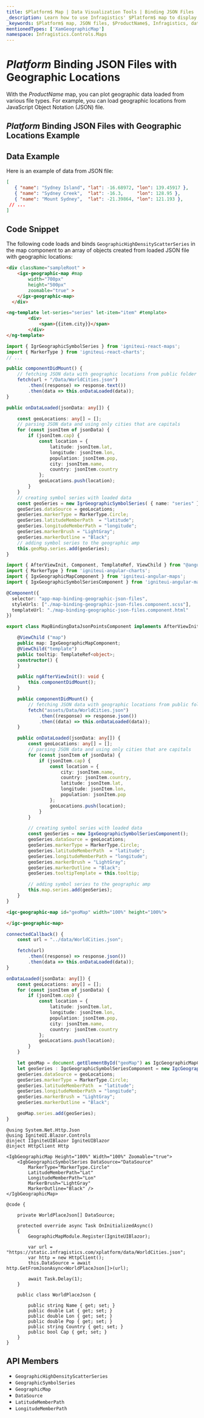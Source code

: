 ```yaml
---
title: $Platform$ Map | Data Visualization Tools | Binding JSON Files | Infragistics
_description: Learn how to use Infragistics' $Platform$ map to display data that contains geographic locations from view models or geographic locations loaded from JSON files. View $ProductName$ map demos!
_keywords: $Platform$ map, JSON files, $ProductName$, Infragistics, data binding
mentionedTypes: ['XamGeographicMap']
namespace: Infragistics.Controls.Maps
---
```

# $Platform$ Binding JSON Files with Geographic Locations

With the $ProductName$ map, you can plot geographic data loaded from various file types. For example, you can load geographic locations from JavaScript Object Notation (JSON) file.

## $Platform$ Binding JSON Files with Geographic Locations Example


<code-view style="height: 500px"
           data-demos-base-url="{environment:dvDemosBaseUrl}"
           iframe-src="{environment:dvDemosBaseUrl}/maps/geo-map-binding-data-json-points"
           alt="$Platform$ Binding JSON Files with Geographic Locations Example"
           github-src="maps/geo-map/binding-data-json-points">
</code-view>

<div class="divider--half"></div>


## Data Example
Here is an example of data from JSON file:

```json
[
   { "name": "Sydney Island", "lat": -16.68972, "lon": 139.45917 },
   { "name": "Sydney Creek",  "lat": -16.3,     "lon": 128.95 },
   { "name": "Mount Sydney",  "lat": -21.39864, "lon": 121.193 },
 // ...
]
```

## Code Snippet
The following code loads and binds `GeographicHighDensityScatterSeries` in the map component to an array of objects created from loaded JSON file with geographic locations:

```html
<div className="sampleRoot" >
    <igx-geographic-map #map
        width="700px"
        height="500px"
        zoomable="true" >
    </igx-geographic-map>
  </div>

<ng-template let-series="series" let-item="item" #template>
        <div>
            <span>{{item.city}}</span>
        </div>
</ng-template>
```

```ts
import { IgrGeographicSymbolSeries } from 'igniteui-react-maps';
import { MarkerType } from 'igniteui-react-charts';
// ...

public componentDidMount() {
    // fetching JSON data with geographic locations from public folder
    fetch(url + "/Data/WorldCities.json")
        .then((response) => response.text())
        .then(data => this.onDataLoaded(data));
}

public onDataLoaded(jsonData: any[]) {

    const geoLocations: any[] = [];
    // parsing JSON data and using only cities that are capitals
    for (const jsonItem of jsonData) {
        if (jsonItem.cap) {
            const location = {
                latitude: jsonItem.lat,
                longitude: jsonItem.lon,
                population: jsonItem.pop,
                city: jsonItem.name,
                country: jsonItem.country
            };
            geoLocations.push(location);
        }
    }
    // creating symbol series with loaded data
    const geoSeries = new IgrGeographicSymbolSeries( { name: "series" });
    geoSeries.dataSource = geoLocations;
    geoSeries.markerType = MarkerType.Circle;
    geoSeries.latitudeMemberPath  = "latitude";
    geoSeries.longitudeMemberPath = "longitude";
    geoSeries.markerBrush = "LightGray";
    geoSeries.markerOutline = "Black";
    // adding symbol series to the geographic amp
    this.geoMap.series.add(geoSeries);
}
```

```ts
import { AfterViewInit, Component, TemplateRef, ViewChild } from "@angular/core";
import { MarkerType } from 'igniteui-angular-charts';
import { IgxGeographicMapComponent } from 'igniteui-angular-maps';
import { IgxGeographicSymbolSeriesComponent } from 'igniteui-angular-maps';

@Component({
  selector: "app-map-binding-geographic-json-files",
  styleUrls: ["./map-binding-geographic-json-files.component.scss"],
  templateUrl: "./map-binding-geographic-json-files.component.html"
})

export class MapBindingDataJsonPointsComponent implements AfterViewInit {

    @ViewChild ("map")
    public map: IgxGeographicMapComponent;
    @ViewChild("template")
    public tooltip: TemplateRef<object>;
    constructor() {
    }

    public ngAfterViewInit(): void {
        this.componentDidMount();
    }

    public componentDidMount() {
        // fetching JSON data with geographic locations from public folder
        fetch("assets/Data/WorldCities.json")
            .then((response) => response.json())
            .then((data) => this.onDataLoaded(data));
    }

    public onDataLoaded(jsonData: any[]) {
        const geoLocations: any[] = [];
        // parsing JSON data and using only cities that are capitals
        for (const jsonItem of jsonData) {
            if (jsonItem.cap) {
                const location = {
                    city: jsonItem.name,
                    country: jsonItem.country,
                    latitude: jsonItem.lat,
                    longitude: jsonItem.lon,
                    population: jsonItem.pop
                };
                geoLocations.push(location);
            }
        }

        // creating symbol series with loaded data
        const geoSeries = new IgxGeographicSymbolSeriesComponent();
        geoSeries.dataSource = geoLocations;
        geoSeries.markerType = MarkerType.Circle;
        geoSeries.latitudeMemberPath  = "latitude";
        geoSeries.longitudeMemberPath = "longitude";
        geoSeries.markerBrush = "LightGray";
        geoSeries.markerOutline = "Black";
        geoSeries.tooltipTemplate = this.tooltip;

        // adding symbol series to the geographic amp
        this.map.series.add(geoSeries);
    }
}
```

```html
<igc-geographic-map id="geoMap" width="100%" height="100%">

</igc-geographic-map>
```

```ts
connectedCallback() {
    const url = "../data/WorldCities.json";

    fetch(url)
        .then((response) => response.json())
        .then(data => this.onDataLoaded(data));
}

onDataLoaded(jsonData: any[]) {
    const geoLocations: any[] = [];
    for (const jsonItem of jsonData) {
        if (jsonItem.cap) {
            const location = {
                latitude: jsonItem.lat,
                longitude: jsonItem.lon,
                population: jsonItem.pop,
                city: jsonItem.name,
                country: jsonItem.country
            };
            geoLocations.push(location);
        }
    }

    let geoMap = document.getElementById("geoMap") as IgcGeographicMapComponent;
    let geoSeries : IgcGeographicSymbolSeriesComponent = new IgcGeographicSymbolSeriesComponent();
    geoSeries.dataSource = geoLocations;
    geoSeries.markerType = MarkerType.Circle;
    geoSeries.latitudeMemberPath  = "latitude";
    geoSeries.longitudeMemberPath = "longitude";
    geoSeries.markerBrush = "LightGray";
    geoSeries.markerOutline = "Black";

    geoMap.series.add(geoSeries);
}
```

```razor
@using System.Net.Http.Json
@using IgniteUI.Blazor.Controls
@inject IIgniteUIBlazor IgniteUIBlazor
@inject HttpClient Http

<IgbGeographicMap Height="100%" Width="100%" Zoomable="true">
    <IgbGeographicSymbolSeries DataSource="DataSource"
        MarkerType="MarkerType.Circle"
        LatitudeMemberPath="Lat"
        LongitudeMemberPath="Lon"
        MarkerBrush="LightGray"
        MarkerOutline="Black" />
</IgbGeographicMap>

@code {

    private WorldPlaceJson[] DataSource;

    protected override async Task OnInitializedAsync()
    {
        GeographicMapModule.Register(IgniteUIBlazor);

        var url = "https://static.infragistics.com/xplatform/data/WorldCities.json";
        var http = new HttpClient();
        this.DataSource = await http.GetFromJsonAsync<WorldPlaceJson[]>(url);

        await Task.Delay(1);
    }

    public class WorldPlaceJson {

        public string Name { get; set; }
        public double Lat { get; set; }
        public double Lon { get; set; }
        public double Pop { get; set; }
        public string Country { get; set; }
        public bool Cap { get; set; }
    }
}
```

 ## API Members

- `GeographicHighDensityScatterSeries`
- `GeographicSymbolSeries`
- `GeographicMap`
- `DataSource`
- `LatitudeMemberPath`
- `LongitudeMemberPath`